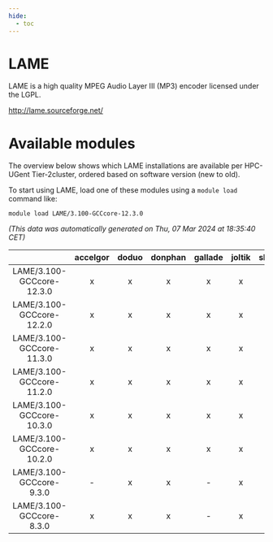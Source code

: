 ```yaml
---
hide:
  - toc
---
```


LAME
====


LAME is a high quality MPEG Audio Layer III (MP3) encoder licensed under the LGPL.

http://lame.sourceforge.net/
# Available modules


The overview below shows which LAME installations are available per HPC-UGent Tier-2cluster, ordered based on software version (new to old).

To start using LAME, load one of these modules using a `module load` command like:

```shell
module load LAME/3.100-GCCcore-12.3.0
```

*(This data was automatically generated on Thu, 07 Mar 2024 at 18:35:40 CET)*  

| |accelgor|doduo|donphan|gallade|joltik|skitty|
| :---: | :---: | :---: | :---: | :---: | :---: | :---: |
|LAME/3.100-GCCcore-12.3.0|x|x|x|x|x|x|
|LAME/3.100-GCCcore-12.2.0|x|x|x|x|x|x|
|LAME/3.100-GCCcore-11.3.0|x|x|x|x|x|x|
|LAME/3.100-GCCcore-11.2.0|x|x|x|x|x|x|
|LAME/3.100-GCCcore-10.3.0|x|x|x|x|x|x|
|LAME/3.100-GCCcore-10.2.0|x|x|x|x|x|x|
|LAME/3.100-GCCcore-9.3.0|-|x|x|-|x|x|
|LAME/3.100-GCCcore-8.3.0|x|x|x|-|x|x|
